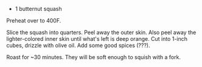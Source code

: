* 1 butternut squash

Preheat over to 400F.

Slice the squash into quarters. Peel away the outer skin. Also peel away the lighter-colored inner skin until what's left is deep orange. Cut into 1-inch cubes, drizzle with olive oil. Add some good spices (???).

Roast for ~30 minutes. They will be soft enough to squish with a fork.
